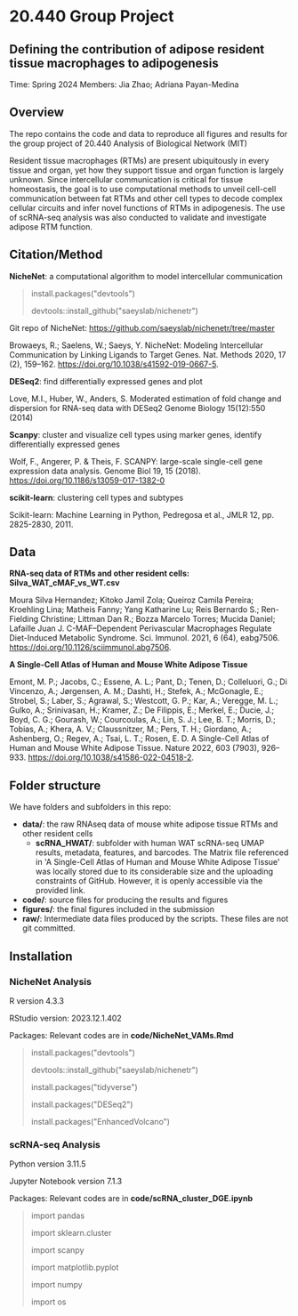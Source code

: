 # 20.440 Group Project
## Defining the contribution of adipose resident tissue macrophages to adipogenesis
Time: Spring 2024
Members: Jia Zhao; Adriana Payan-Medina

## Overview

The repo contains the code and data to reproduce all figures and results for the group project of 20.440 Analysis of Biological Network (MIT)

Resident tissue macrophages (RTMs) are present ubiquitously in every tissue and organ, yet how they support tissue and organ function is largely unknown. Since intercellular communication is critical for tissue homeostasis, the goal is to use computational methods to unveil cell-cell communication between fat RTMs and other cell types to decode complex cellular circuits and infer novel functions of RTMs in adipogenesis. The use of scRNA-seq analysis was also conducted to validate and investigate adipose RTM function. 

## Citation/Method

**NicheNet**: a computational algorithm to model intercellular communication

> install.packages("devtools")
> 
> devtools::install_github("saeyslab/nichenetr")

Git repo of NicheNet: https://github.com/saeyslab/nichenetr/tree/master

Browaeys, R.; Saelens, W.; Saeys, Y. NicheNet: Modeling Intercellular Communication by Linking Ligands to Target Genes. Nat. Methods 2020, 17 (2), 159–162. https://doi.org/10.1038/s41592-019-0667-5.

**DESeq2**: find differentially expressed genes and plot

Love, M.I., Huber, W., Anders, S. Moderated estimation of fold change and dispersion for RNA-seq data with DESeq2 Genome Biology 15(12):550 (2014)

**Scanpy**: cluster and visualize cell types using marker genes, identify differentially expressed genes 

Wolf, F., Angerer, P. & Theis, F. SCANPY: large-scale single-cell gene expression data analysis. Genome Biol 19, 15 (2018). https://doi.org/10.1186/s13059-017-1382-0

**scikit-learn**: clustering cell types and subtypes

Scikit-learn: Machine Learning in Python, Pedregosa et al., JMLR 12, pp. 2825-2830, 2011.


## Data

**RNA-seq data of RTMs and other resident cells: Silva_WAT_cMAF_vs_WT.csv** 

Moura Silva Hernandez; Kitoko Jamil Zola; Queiroz Camila Pereira; Kroehling Lina; Matheis Fanny; Yang Katharine Lu; Reis Bernardo S.; Ren-Fielding Christine; Littman Dan R.; Bozza Marcelo Torres; Mucida Daniel; Lafaille Juan J. C-MAF–Dependent Perivascular Macrophages Regulate Diet-Induced Metabolic Syndrome. Sci. Immunol. 2021, 6 (64), eabg7506. https://doi.org/10.1126/sciimmunol.abg7506.


**A Single-Cell Atlas of Human and Mouse White Adipose Tissue**

Emont, M. P.; Jacobs, C.; Essene, A. L.; Pant, D.; Tenen, D.; Colleluori, G.; Di Vincenzo, A.; Jørgensen, A. M.; Dashti, H.; Stefek, A.; McGonagle, E.; Strobel, S.; Laber, S.; Agrawal, S.; Westcott, G. P.; Kar, A.; Veregge, M. L.; Gulko, A.; Srinivasan, H.; Kramer, Z.; De Filippis, E.; Merkel, E.; Ducie, J.; Boyd, C. G.; Gourash, W.; Courcoulas, A.; Lin, S. J.; Lee, B. T.; Morris, D.; Tobias, A.; Khera, A. V.; Claussnitzer, M.; Pers, T. H.; Giordano, A.; Ashenberg, O.; Regev, A.; Tsai, L. T.; Rosen, E. D. A Single-Cell Atlas of Human and Mouse White Adipose Tissue. Nature 2022, 603 (7903), 926–933. https://doi.org/10.1038/s41586-022-04518-2.

## Folder structure


We have folders and subfolders in this repo:

- **data/**: the raw RNAseq data of mouse white adipose tissue RTMs and other resident cells
  - **scRNA_HWAT/**: subfolder with human WAT scRNA-seq UMAP results, metadata, features, and barcodes. The Matrix file referenced in 'A Single-Cell Atlas of Human and Mouse White Adipose Tissue' was locally stored due to its considerable size and the uploading constraints of GitHub. However, it is openly accessible via the provided link.
- **code/**: source files for producing the results and figures
- **figures/**: the final figures included in the submission 
- **raw/**: Intermediate data files produced by the scripts. These files are not git committed.

## Installation

### NicheNet Analysis


R version 4.3.3

RStudio version: 2023.12.1.402

Packages: Relevant codes are in **code/NicheNet_VAMs.Rmd**

> install.packages("devtools")
> 
> devtools::install_github("saeyslab/nichenetr")
> 
> install.packages("tidyverse")
> 
> install.packages("DESeq2")
> 
> install.packages("EnhancedVolcano")

### scRNA-seq Analysis

Python version 3.11.5

 Jupyter Notebook version 7.1.3

 Packages: Relevant codes are in **code/scRNA_cluster_DGE.ipynb**

> import pandas
> 
> import sklearn.cluster
> 
> import scanpy
>
> import matplotlib.pyplot
> 
> import numpy
> 
> import os
